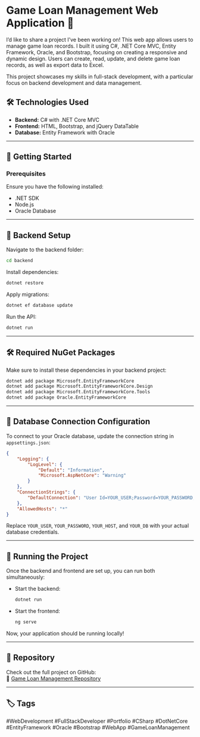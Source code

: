 # Game Loan Management Web Application 🚀

I’d like to share a project I’ve been working on! This web app allows users to manage game loan records. I built it using C#, .NET Core MVC, Entity Framework, Oracle, and Bootstrap, focusing on creating a responsive and dynamic design. Users can create, read, update, and delete game loan records, as well as export data to Excel.

This project showcases my skills in full-stack development, with a particular focus on backend development and data management.

## 🛠 Technologies Used
- **Backend:** C# with .NET Core MVC  
- **Frontend:** HTML, Bootstrap, and jQuery DataTable  
- **Database:** Entity Framework with Oracle  

---

## 🚀 Getting Started

### Prerequisites

Ensure you have the following installed:

- .NET SDK  
- Node.js  
- Oracle Database  

---

## 🔧 Backend Setup

Navigate to the backend folder:
```sh
cd backend
```
Install dependencies:
```sh
dotnet restore
```
Apply migrations:
```sh
dotnet ef database update
```
Run the API:
```sh
dotnet run
```
---

## 🛠 Required NuGet Packages
Make sure to install these dependencies in your backend project:

```sh
dotnet add package Microsoft.EntityFrameworkCore
dotnet add package Microsoft.EntityFrameworkCore.Design
dotnet add package Microsoft.EntityFrameworkCore.Tools
dotnet add package Oracle.EntityFrameworkCore
```

---

## 🔗 Database Connection Configuration

To connect to your Oracle database, update the connection string in `appsettings.json`:

```json
{
    "Logging": {
        "LogLevel": {
            "Default": "Information",
            "Microsoft.AspNetCore": "Warning"
        }
    },
    "ConnectionStrings": {
        "DefaultConnection": "User Id=YOUR_USER;Password=YOUR_PASSWORD;Data Source=YOUR_HOST:1521/YOUR_DB"
    },
    "AllowedHosts": "*"
}
```
Replace `YOUR_USER`, `YOUR_PASSWORD`, `YOUR_HOST`, and `YOUR_DB` with your actual database credentials.

---

## 🚀 Running the Project

Once the backend and frontend are set up, you can run both simultaneously:

- Start the backend:  
  ```sh
  dotnet run
  ```
- Start the frontend:  
  ```sh
  ng serve
  ```
Now, your application should be running locally!

---

## 📂 Repository

Check out the full project on GitHub:  
🔗 [Game Loan Management Repository](https://github.com/brunomacedo1203/Game-Loan-Management)

---

## 🏷️ Tags
#WebDevelopment #FullStackDeveloper #Portfolio #CSharp #DotNetCore #EntityFramework #Oracle #Bootstrap #WebApp #GameLoanManagement
